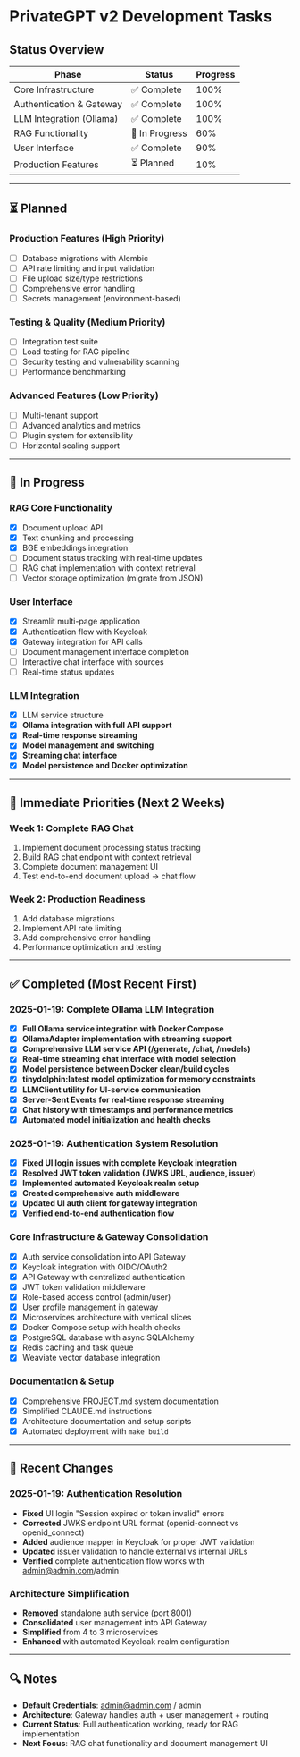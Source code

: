 # PrivateGPT v2 Development Tasks

## Status Overview

| Phase | Status | Progress |
|-------|--------|----------|
| Core Infrastructure | ✅ Complete | 100% |
| Authentication & Gateway | ✅ Complete | 100% |
| LLM Integration (Ollama) | ✅ Complete | 100% |
| RAG Functionality | 🔄 In Progress | 60% |
| User Interface | ✅ Complete | 90% |
| Production Features | ⏳ Planned | 10% |

---

## ⏳ Planned

### Production Features (High Priority)
- [ ] Database migrations with Alembic
- [ ] API rate limiting and input validation
- [ ] File upload size/type restrictions
- [ ] Comprehensive error handling
- [ ] Secrets management (environment-based)

### Testing & Quality (Medium Priority)
- [ ] Integration test suite
- [ ] Load testing for RAG pipeline
- [ ] Security testing and vulnerability scanning
- [ ] Performance benchmarking

### Advanced Features (Low Priority)
- [ ] Multi-tenant support
- [ ] Advanced analytics and metrics
- [ ] Plugin system for extensibility
- [ ] Horizontal scaling support

---

## 🔄 In Progress

### RAG Core Functionality
- [x] Document upload API
- [x] Text chunking and processing
- [x] BGE embeddings integration
- [ ] Document status tracking with real-time updates
- [ ] RAG chat implementation with context retrieval
- [ ] Vector storage optimization (migrate from JSON)

### User Interface
- [x] Streamlit multi-page application
- [x] Authentication flow with Keycloak
- [x] Gateway integration for API calls
- [ ] Document management interface completion
- [ ] Interactive chat interface with sources
- [ ] Real-time status updates

### LLM Integration
- [x] LLM service structure
- [x] **Ollama integration with full API support**
- [x] **Real-time response streaming**
- [x] **Model management and switching**
- [x] **Streaming chat interface**
- [x] **Model persistence and Docker optimization**

---

## 🎯 Immediate Priorities (Next 2 Weeks)

### Week 1: Complete RAG Chat
1. Implement document processing status tracking
2. Build RAG chat endpoint with context retrieval
3. Complete document management UI
4. Test end-to-end document upload → chat flow

### Week 2: Production Readiness
1. Add database migrations
2. Implement API rate limiting
3. Add comprehensive error handling
4. Performance optimization and testing

---

## ✅ Completed (Most Recent First)

### 2025-01-19: Complete Ollama LLM Integration
- [x] **Full Ollama service integration with Docker Compose**
- [x] **OllamaAdapter implementation with streaming support**
- [x] **Comprehensive LLM service API (/generate, /chat, /models)**
- [x] **Real-time streaming chat interface with model selection**
- [x] **Model persistence between Docker clean/build cycles**
- [x] **tinydolphin:latest model optimization for memory constraints**
- [x] **LLMClient utility for UI-service communication**
- [x] **Server-Sent Events for real-time response streaming**
- [x] **Chat history with timestamps and performance metrics**
- [x] **Automated model initialization and health checks**

### 2025-01-19: Authentication System Resolution
- [x] **Fixed UI login issues with complete Keycloak integration**
- [x] **Resolved JWT token validation (JWKS URL, audience, issuer)**
- [x] **Implemented automated Keycloak realm setup**
- [x] **Created comprehensive auth middleware**
- [x] **Updated UI auth client for gateway integration**
- [x] **Verified end-to-end authentication flow**

### Core Infrastructure & Gateway Consolidation
- [x] Auth service consolidation into API Gateway
- [x] Keycloak integration with OIDC/OAuth2
- [x] API Gateway with centralized authentication
- [x] JWT token validation middleware
- [x] Role-based access control (admin/user)
- [x] User profile management in gateway
- [x] Microservices architecture with vertical slices
- [x] Docker Compose setup with health checks
- [x] PostgreSQL database with async SQLAlchemy
- [x] Redis caching and task queue
- [x] Weaviate vector database integration

### Documentation & Setup
- [x] Comprehensive PROJECT.md system documentation
- [x] Simplified CLAUDE.md instructions
- [x] Architecture documentation and setup scripts
- [x] Automated deployment with `make build`

---

## 📝 Recent Changes

### 2025-01-19: Authentication Resolution
- **Fixed** UI login "Session expired or token invalid" errors
- **Corrected** JWKS endpoint URL format (openid-connect vs openid_connect)
- **Added** audience mapper in Keycloak for proper JWT validation
- **Updated** issuer validation to handle external vs internal URLs
- **Verified** complete authentication flow works with admin@admin.com/admin

### Architecture Simplification
- **Removed** standalone auth service (port 8001)
- **Consolidated** user management into API Gateway
- **Simplified** from 4 to 3 microservices
- **Enhanced** with automated Keycloak realm configuration

---

## 🔍 Notes

- **Default Credentials**: admin@admin.com / admin
- **Architecture**: Gateway handles auth + user management + routing
- **Current Status**: Full authentication working, ready for RAG implementation
- **Next Focus**: RAG chat functionality and document management UI